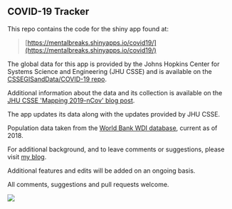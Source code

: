 ## COVID-19 Tracker  
    
This repo contains the code for the shiny app found at:
  
> [https://mentalbreaks.shinyapps.io/covid19/](https://mentalbreaks.shinyapps.io/covid19/)
  
The global data for this app is provided by the Johns Hopkins Center for Systems Science and Engineering (JHU CSSE) and is available on the [CSSEGISandData/COVID-19 repo](https://github.com/CSSEGISandData/COVID-19).
    
Additional information about the data and its collection is available on the [JHU CSSE 'Mapping 2019-nCov' blog post](https://systems.jhu.edu/research/public-health/ncov/).    
  
The app updates its data along with the updates provided by JHU CSSE.    

Population data taken from the [World Bank WDI database](https://databank.worldbank.org/source/world-development-indicators), current as of 2018.  
       
For additional background, and to leave comments or suggestions, please visit [my blog](https://mentalbreaks.rbind.io/posts/covid-19-tracker/).  
  
Additional features and edits will be added on an ongoing basis.  
  
All comments, suggestions and pull requests welcome.  
  
    
![](p_log10.png)  

